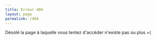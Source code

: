```yaml
---
title: Erreur 404
layout: page
permalink: /404
---
```


Désolé la page à laquelle vous tentez d'accéder n'existe pas ou plus =(

<div id="wb404"></div>

<script>

// Adapté à partir de https://blog.archive.org/2013/10/24/web-archive-404-handler-for-webmasters/

(function() {
	var s = document.createElement('script');
	s.type = 'text/javascript';
	s.async = true;

	var page_url = window.location.href;
	var wb404_url = 'https://archive.org/wayback/available.php?callback=wb404_callback&url='+page_url;
	s.src = wb404_url;
	var h = document.getElementsByTagName('head').item(0) || document.documentElement;
	h.appendChild(s);
})();

wb404_callback = function(obj) {
	var archived_text = "Mais une <a href='$url' onClick='wb404_record_click(this); return false;'>version archivée de cette page</a> est disponible dans la Wayback Machine de l'Internet Archive !";
	var wb_image = 'https://archive.org/images/wayback404.png';

	if (!obj.archived_snapshots || !obj.archived_snapshots.closest || !obj.archived_snapshots.closest.available) {
		return false;
	}

	var url = obj.archived_snapshots.closest.url;
	var html = "<br/><div class='wb404_imagediv'><a href='"+url+"' onClick='wb404_record_click(this); return false;'><img class='wb404_image' src='" + wb_image + "'/></a></div>";

	html += "<div class='wb404_text'>" + archived_text.replace('$url', url) + "</div><br clear='both'/>";

	var wb404_div = document.getElementById('wb404');
	wb404_div.innerHTML = html;
}

wb404_record_click = function(link) {
	var img = new Image(1,1);
	img.src='https://analytics.archive.org/0.gif?wb404_clickthrough=1';
	setTimeout(function(){window.location.href = link.href}, 100);
}

</script>
